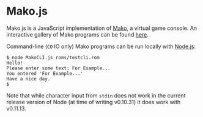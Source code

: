 Mako.js
=======

Mako.js is a JavaScript implementation of [Mako](https://github.com/JohnEarnest/Mako), a virtual game console. An interactive gallery of Mako programs can be found [here](http://johnearnest.github.io/Mako.js/).

Command-line (`CO` IO only) Mako programs can be run locally with [Node.js](http://http://nodejs.org):

	$ node MakoCLI.js roms/testcli.rom
	Hello!
	Please enter some text: For Example...
	You entered 'For Example...'
	Have a nice day.
	$

Note that while character input from `stdin` does not work in the current release version of Node (at time of writing v0.10.31) it does work with v0.11.13.
